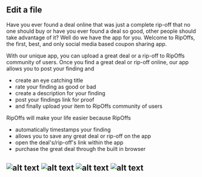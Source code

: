 ## Edit a file
Have you ever found a deal online that was just a complete rip-off that no one should buy or have you ever found a deal so good, other people should take advantage of it? Well do we have the app for you. Welcome to RipOffs, the first, best, and only social media based coupon sharing app.

With our unique app, you can upload a great deal or a rip-off to RipOffs community of users. Once you find a great deal or rip-off online, our app allows you to post your finding and
- create an eye catching title
- rate your finding as good or bad
- create a description for your finding
- post your findings link for proof
- and finally upload your item to RipOffs community of users

RipOffs will make your life easier because RipOffs
- automatically timestamps your finding
- allows you to save any great deal or rip-off on the app
- open the deal's/rip-off's link within the app
- purchase the great deal through the built in browser

![alt text](https://is1-ssl.mzstatic.com/image/thumb/Purple118/v4/79/d6/e3/79d6e36d-0ff9-3047-7b5b-ede21e81dde2/pr_source.png/300x300bb.jpg?1548990006405)
![alt text](https://is1-ssl.mzstatic.com/image/thumb/Purple118/v4/79/d6/e3/79d6e36d-0ff9-3047-7b5b-ede21e81dde2/pr_source.png/300x300bb.jpg?1548990006405)
![alt text](https://is1-ssl.mzstatic.com/image/thumb/Purple118/v4/59/d4/c9/59d4c944-447e-4756-8d9f-2c08a3fa5a6f/pr_source.png/300x300bb.jpg?1548990006411)
![alt text](https://is1-ssl.mzstatic.com/image/thumb/Purple118/v4/17/21/2c/17212c16-76f8-13d3-6eec-5e5854e7c033/pr_source.png/300x300bb.jpg?1548990006412)
---